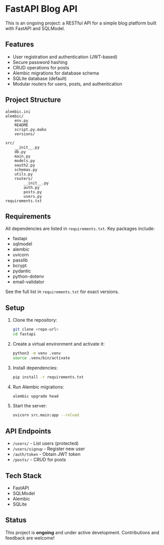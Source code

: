# FastAPI Blog API

This is an ongoing project: a RESTful API for a simple blog platform built with FastAPI and SQLModel.

## Features

- User registration and authentication (JWT-based)
- Secure password hashing
- CRUD operations for posts
- Alembic migrations for database schema
- SQLite database (default)
- Modular routers for users, posts, and authentication

## Project Structure

```
alembic.ini
alembic/
    env.py
    README
    script.py.mako
    versions/

src/
    __init__.py
    db.py
    main.py
    models.py
    oauth2.py
    schemas.py
    utils.py
    routers/
        __init__.py
        auth.py
        posts.py
        users.py
requirements.txt
```

## Requirements

All dependencies are listed in `requirements.txt`. Key packages include:

- fastapi
- sqlmodel
- alembic
- uvicorn
- passlib
- bcrypt
- pydantic
- python-dotenv
- email-validator

See the full list in `requirements.txt` for exact versions.

## Setup

1. Clone the repository:
   ```bash
   git clone <repo-url>
   cd fastapi
   ```
2. Create a virtual environment and activate it:
   ```bash
   python3 -m venv .venv
   source .venv/bin/activate
   ```
3. Install dependencies:
   ```bash
   pip install -r requirements.txt
   ```
4. Run Alembic migrations:
   ```bash
   alembic upgrade head
   ```
5. Start the server:
   ```bash
   uvicorn src.main:app --reload
   ```

## API Endpoints

- `/users/` - List users (protected)
- `/users/signup` - Register new user
- `/auth/token` - Obtain JWT token
- `/posts/` - CRUD for posts

## Tech Stack

- FastAPI
- SQLModel
- Alembic
- SQLite

## Status

This project is **ongoing** and under active development. Contributions and feedback are welcome!
